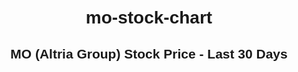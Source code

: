 # mo-stock-chart
<!DOCTYPE html>
<html lang="en">
<head>
  <meta charset="UTF-8">
  <title>MO Stock Price Chart</title>
  <script src="https://cdn.jsdelivr.net/npm/chart.js"></script>
  <style>
    body {
      font-family: Arial, sans-serif;
      padding: 20px;
      text-align: center;
    }
    canvas {
      max-width: 700px;
      margin: auto;
    }
  </style>
</head>
<body>
  <h2>MO (Altria Group) Stock Price - Last 30 Days</h2>
  <canvas id="moChart"></canvas>

  <script>
    async function fetchStockData() {
      const response = await fetch('https://query1.finance.yahoo.com/v8/finance/chart/MO?range=1mo&interval=1d');
      const data = await response.json();
      const timestamps = data.chart.result[0].timestamp;
      const prices = data.chart.result[0].indicators.quote[0].close;

      // Convert UNIX timestamps to readable dates
      const labels = timestamps.map(ts => {
        const date = new Date(ts * 1000);
        return `${date.getMonth()+1}/${date.getDate()}`;
      });

      return { labels, prices };
    }

    async function renderChart() {
      const { labels, prices } = await fetchStockData();

      const ctx = document.getElementById('moChart').getContext('2d');
      new Chart(ctx, {
        type: 'line',
        data: {
          labels: labels,
          datasets: [{
            label: 'Price (USD)',
            data: prices,
            borderColor: 'green',
            backgroundColor: 'rgba(0, 128, 0, 0.1)',
            tension: 0.2,
            pointRadius: 2
          }]
        },
        options: {
          responsive: true,
          scales: {
            x: {
              title: { display: true, text: 'Date' }
            },
            y: {
              title: { display: true, text: 'Price ($)' }
            }
          }
        }
      });
    }

    renderChart();
  </script>
</body>
</html>

